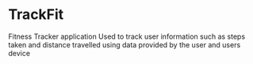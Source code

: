 # TrackFit
Fitness Tracker application
Used to track user information such as steps taken and distance travelled using data provided by the user and users device
